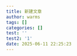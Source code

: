 ```yaml
---
title: 新建文章
author: warms
tags: []
categories: []
test: ''
test2: '1'
date: 2025-06-11 22:25:23
---
```

